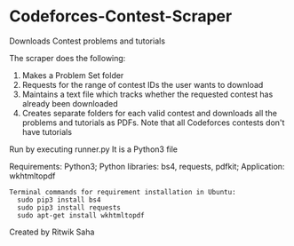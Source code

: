 # Codeforces-Contest-Scraper
Downloads Contest problems and tutorials

The scraper does the following:
  1. Makes a Problem Set folder
  2. Requests for the range of contest IDs the user wants to download
  3. Maintains a text file which tracks whether the requested contest has already been downloaded
  4. Creates separate folders for each valid contest and downloads all the problems and tutorials as PDFs. Note that all Codeforces contests don't have tutorials
  
Run by executing runner.py
It is a Python3 file

Requirements: 
    Python3; 
    Python libraries: bs4, requests, pdfkit;  
    Application: wkhtmltopdf
              
    Terminal commands for requirement installation in Ubuntu: 
      sudo pip3 install bs4 
      sudo pip3 install requests 
      sudo apt-get install wkhtmltopdf

Created by Ritwik Saha
